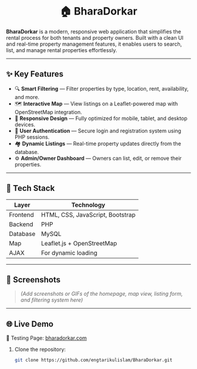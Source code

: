 <h1 align="center"> 🏠 BharaDorkar</h1>  

**BharaDorkar** is a modern, responsive web application that simplifies the rental process for both tenants and property owners. Built with a clean UI and real-time property management features, it enables users to search, list, and manage rental properties effortlessly.

---

## ✨ Key Features

- 🔍 **Smart Filtering** — Filter properties by type, location, rent, availability, and more.
- 🗺️ **Interactive Map** — View listings on a Leaflet-powered map with OpenStreetMap integration.
- 📱 **Responsive Design** — Fully optimized for mobile, tablet, and desktop devices.
- 🔐 **User Authentication** — Secure login and registration system using PHP sessions.
- 🏘️ **Dynamic Listings** — Real-time property updates directly from the database.
- ⚙️ **Admin/Owner Dashboard** — Owners can list, edit, or remove their properties.

---

## 🔧 Tech Stack

| Layer      | Technology           |
|------------|----------------------|
| Frontend   | HTML, CSS, JavaScript, Bootstrap |
| Backend    | PHP                  |
| Database   | MySQL                |
| Map        | Leaflet.js + OpenStreetMap |
| AJAX       | For dynamic loading  |

---

## 📸 Screenshots

> *(Add screenshots or GIFs of the homepage, map view, listing form, and filtering system here)*

---

## 🌐 Live Demo
🧪 Testing Page: [bharadorkar.com](https://bharadorkar.com)

1. Clone the repository:
   ```bash
   git clone https://github.com/engtarikulislam/BharaDorkar.git
